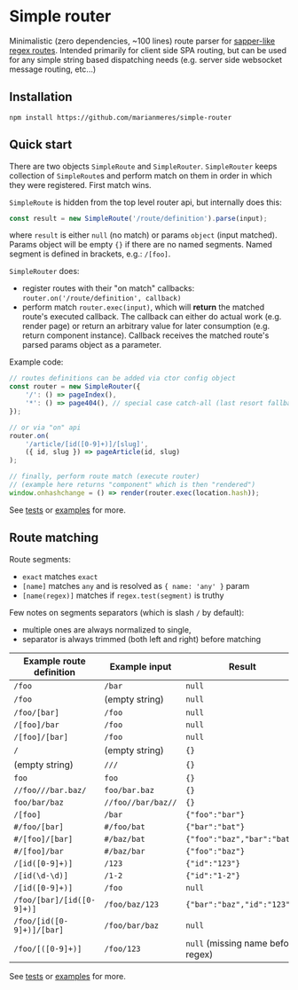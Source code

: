# Simple router

Minimalistic (zero dependencies, ~100 lines) route parser for [sapper-like regex
routes](https://sapper.svelte.dev/docs#Regexes_in_routes). Intended primarily for
client side SPA routing, but can be used for any simple string based
dispatching needs (e.g. server side websocket message routing, etc...)

## Installation

```shell
npm install https://github.com/marianmeres/simple-router
```

## Quick start

There are two objects `SimpleRoute` and `SimpleRouter`. `SimpleRouter` keeps collection of
`SimpleRoute`s and perform match on them in order in which they were registered. First match wins.

`SimpleRoute` is hidden from the top level router api, but internally does this:
```js
const result = new SimpleRoute('/route/definition').parse(input);
```
where `result` is either `null` (no match) or params `object` (input matched). Params
object will be empty `{}` if there are no named segments. Named segment is defined in
brackets, e.g.: `/[foo]`.

`SimpleRouter` does:
- register routes with their "on match" callbacks: `router.on('/route/definition', callback)`
- perform match `router.exec(input)`, which will **return** the matched route's executed callback.
The callback can either do actual work (e.g. render page) or return an arbitrary value
for later consumption (e.g. return component instance). Callback receives the matched
route's parsed params object as a parameter.

Example code:

```js
// routes definitions can be added via ctor config object
const router = new SimpleRouter({
    '/': () => pageIndex(),
    '*': () => page404(), // special case catch-all (last resort fallback)
});

// or via "on" api
router.on(
    '/article/[id([0-9]+)]/[slug]',
    ({ id, slug }) => pageArticle(id, slug)
);

// finally, perform route match (execute router)
// (example here returns "component" which is then "rendered")
window.onhashchange = () => render(router.exec(location.hash));
```

See [tests](tests) or [examples](examples) for more.

## Route matching

Route segments:
- `exact` matches `exact`
- `[name]` matches `any` and is resolved as `{ name: 'any' }` param
- `[name(regex)]` matches if `regex.test(segment)` is truthy

Few notes on segments separators (which is slash `/` by default):
- multiple ones are always normalized to single,
- separator is always trimmed (both left and right) before matching

| Example route definition  | Example input      | Result                      |
| ------------------------- | ------------------ | --------------------------- |
| `/foo`                    | `/bar`             | `null`                      |
| `/foo`                    | (empty string)     | `null`                      |
| `/foo/[bar]`              | `/foo`             | `null`                      |
| `/[foo]/bar`              | `/foo`             | `null`                      |
| `/[foo]/[bar]`            | `/foo`             | `null`                      |
| `/`                       | (empty string)     | `{}`                        |
| (empty string)            | `///`              | `{}`                        |
| `foo`                     | `foo`              | `{}`                        |
| `//foo///bar.baz/`        | `foo/bar.baz`      | `{}`                        |
| `foo/bar/baz`             | `//foo//bar/baz//` | `{}`                        |
| `/[foo]`                  | `/bar`             | `{"foo":"bar"}`             |
| `#/foo/[bar]`             | `#/foo/bat`        | `{"bar":"bat"}`             |
| `#/[foo]/[bar]`           | `#/baz/bat`        | `{"foo":"baz","bar":"bat"}` |
| `#/[foo]/bar`             | `#/baz/bar`        | `{"foo":"baz"}`             |
| `/[id([0-9]+)]`           | `/123`             | `{"id":"123"}`              |
| `/[id(\d-\d)]`            | `/1-2`             | `{"id":"1-2"}`              |
| `/[id([0-9]+)]`           | `/foo`             | `null`                      |
| `/foo/[bar]/[id([0-9]+)]` | `/foo/baz/123`     | `{"bar":"baz","id":"123"}`  |
| `/foo/[id([0-9]+)]/[bar]` | `/foo/bar/baz`     | `null`                      |
| `/foo/[([0-9]+)]`         | `/foo/123`         | `null` (missing name before regex) |

See [tests](tests) or [examples](examples) for more.
